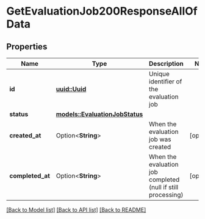 # GetEvaluationJob200ResponseAllOfData

## Properties

Name | Type | Description | Notes
------------ | ------------- | ------------- | -------------
**id** | [**uuid::Uuid**](uuid::Uuid.md) | Unique identifier of the evaluation job | 
**status** | [**models::EvaluationJobStatus**](EvaluationJobStatus.md) |  | 
**created_at** | Option<**String**> | When the evaluation job was created | [optional]
**completed_at** | Option<**String**> | When the evaluation job completed (null if still processing) | [optional]

[[Back to Model list]](../README.md#documentation-for-models) [[Back to API list]](../README.md#documentation-for-api-endpoints) [[Back to README]](../README.md)


